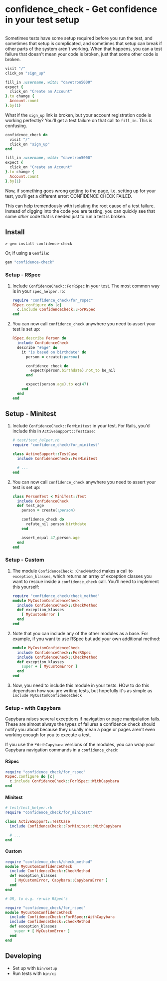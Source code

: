 # confidence\_check - Get confidence in your test setup

[![<sustainable-rails>](https://circleci.com/gh/sustainable-rails/confidence-check.svg?style=shield)](https://app.circleci.com/pipelines/github/sustainable-rails/confidence-check)

Sometimes tests have some setup required before you run the test, and sometimes that setup is complicated, and sometimes that
setup can break if other parts of the system aren't working.  When that happens, you can a test failure that doesn't mean your
code is broken, just that some other code is broken.

```ruby
visit "/"
click_on "sign_up"

fill_in :username, with: "davetron5000"
expect {
  click_on "Create an Account"
}.to change {
  Account.count
}.by(1)
```

What if the `sign_up` link is broken, but your account registration code is working perfectly?  You'll get a test failure on
that call to `fill_in`.  This is confusing.

```ruby
confidence_check do
  visit "/"
  click_on "sign_up"
end

fill_in :username, with: "davetron5000"
expect {
  click_on "Create an Account"
}.to change {
  Account.count
}.by(1)
```

Now, if something goes wrong getting to the page, i.e. setting up for your test, you'll get a different error: CONFIDENCE CHECK
FAILED.

This can help tremendously with isolating the root cause of a test failure.  Instead of digging into the code you are testing, you can quickly see that some *other* code that is needed just to run a test is broken.

## Install

```
> gem install confidence-check
```

Or, if using a `Gemfile`:

```ruby
gem "confidence-check"
```

### Setup - RSpec

1. Include `ConfidenceCheck::ForRSpec` in your test. The most common way is in your `spec_helper.rb`:

   ```ruby
   require "confidence_check/for_rspec"
   RSpec.configure do |c|
     c.include ConfidenceCheck::ForRSpec
   end
   ```
2. You can now call `confidence_check` anywhere you need to assert your test is set up:

   ```ruby
   RSpec.describe Person do
     include ConfidenceCheck
     describe "#age" do
       it "is based on birthdate" do
         person = create(:person)

         confidence_check do
           expect(person.birthdate).not_to be_nil
         end

         expect(person.age).to eq(47)
       end
     end
   end
   ```

## Setup - Minitest

1. Include `ConfidenceCheck::ForMinitest` in your test.  For Rails, you'd include this in `ActiveSupport::TestCase`:

   ```ruby
   # test/test_helper.rb
   require "confidence_check/for_minitest"

   class ActiveSupport::TestCase
     include ConfidenceCheck::ForMinitest

     # ...
   end
   ```
2. You can now call `confidence_check` anywhere you need to assert your test is set up:

   ```ruby
   class PersonTest < MiniTest::Test
     include ConfidenceCheck
     def test_age
       person = create(:person)

       confidence_check do
         refute_nil person.birthdate
       end

       assert_equal 47,person.age
     end
   end
   ```

### Setup - Custom

1. The module `ConfidenceCheck::CheckMethod` makes a call to `exception_klasses`, which returns an array of exception classes you want to rescue inside a `confidence_check` call.  You'll need to implement this yourself:

   ```ruby
   require "confidence_check/check_method"
   module MyCustomConfidenceCheck
     include ConfidenceCheck::CheckMethod
     def exception_klasses
       [ MyCustomError ]
     end
   end
   ```
2. Note that you can include any of the other modules as a base. For example, if you want to use RSpec but add your own
   additional method:
   ```ruby
   module MyCustomConfidenceCheck
     include ConfidenceCheck::ForRSpec
     include ConfidenceCheck::CheckMethod
     def exception_klasses
       super + [ MyCustomError ]
     end
   end
   ```
3. Now, you need to include this module in your tests.  HOw to do this dependson how you are writing tests, but hopefully it's
   as simple as `include MyCustomConfidenceCheck`

### Setup - with Capybara

Capybara raises several exceptions if navigation or page manipulation fails.  These are almost always the types of failures
a confidence check should notify you about because they usually mean a page or pages aren't even working enough for you to
execute a test.

If you use the `*WithCapybara` versions of the modules, you can wrap your Capybara navigation commands in a `confidence_check`:

#### RSpec

```ruby
require "confidence_check/for_rspec"
RSpec.configure do |c|
  c.include ConfidenceCheck::ForRSpec::WithCapybara
end
```

#### Minitest

```ruby
# test/test_helper.rb
require "confidence_check/for_minitest"

class ActiveSupport::TestCase
  include ConfidenceCheck::ForMinitest::WithCapybara

  # ...
end
```

#### Custom

```ruby
require "confidence_check/check_method"
module MyCustomConfidenceCheck
  include ConfidenceCheck::CheckMethod
  def exception_klasses
    [ MyCustomError, Capybara::CapybaraError ]
  end
end

# OR, to e.g. re-use RSpec's

require "confidence_check/for_rspec"
module MyCustomConfidenceCheck
  include ConfidenceCheck::ForRSpec::WithCapybara
  include ConfidenceCheck::CheckMethod
  def exception_klasses
    super + [ MyCustomError ]
  end
end
```

## Developing

* Set up with `bin/setup`
* Run tests with `bin/ci`


